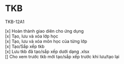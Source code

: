# TKB
TKB-12A1

[x] Hoàn thành giao diên cho ứng dụng \
[x] Tạo, lưu và xóa lớp học \
[x] Tạo, lưu và xóa môn học của từng lớp \
[x] Tạo/Sắp xếp tkb \
[x] Lưu tkb đã tạo/sắp xếp dưới dạng .xlsx \
[] Cho xem trước tkb mới tạo/sắp xếp trước khi lưu/tạo lại
